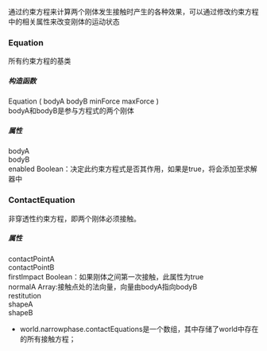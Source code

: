 通过约束方程来计算两个刚体发生接触时产生的各种效果，可以通过修改约束方程中的相关属性来改变刚体的运动状态
### Equation
所有约束方程的基类
##### 构造函数
Equation ( bodyA  bodyB  minForce  maxForce )<br>
bodyA和bodyB是参与方程式的两个刚体<br>
##### 属性
bodyA<br>
bodyB<br>
enabled Boolean：决定此约束方程式是否其作用，如果是true，将会添加至求解器中<br>

### ContactEquation
非穿透性约束方程，即两个刚体必须接触。
##### 属性
contactPointA<br>
contactPointB<br>
firstImpact Boolean：如果刚体之间第一次接触，此属性为true<br>
normalA Array:接触点处的法向量，向量由bodyA指向bodyB<br>
restitution<br>
shapeA<br>
shapeB<br>

* world.narrowphase.contactEquations是一个数组，其中存储了world中存在的所有接触方程；
